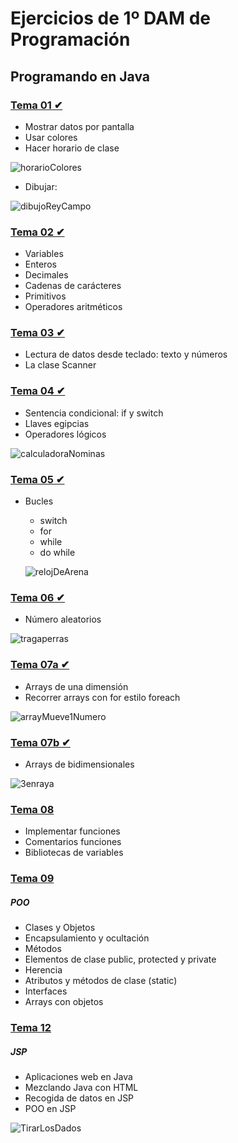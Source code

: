 # Ejercicios de 1º DAM de Programación
## Programando en Java

### [Tema 01 ✔](https://github.com/mnataliacm/ejercicios-programacion/tree/main/tema01)
* Mostrar datos por pantalla
* Usar colores
* Hacer horario de clase

![horarioColores](https://user-images.githubusercontent.com/74043250/139556945-c5224945-a57b-4da8-90c9-2f3f5427c7b3.png)

* Dibujar:

![dibujoReyCampo](https://user-images.githubusercontent.com/74043250/139556816-8cdf7f78-3814-4932-9c41-92bb756f4269.png)

### [Tema 02 ✔](https://github.com/mnataliacm/ejercicios-programacion/tree/main/tema02)
* Variables
* Enteros
* Decimales
* Cadenas de carácteres
* Primitivos
* Operadores aritméticos

### [Tema 03 ✔](https://github.com/mnataliacm/ejercicios-programacion/tree/main/tema03)
* Lectura de datos desde teclado: texto y números
* La clase Scanner

### [Tema 04 ✔](https://github.com/mnataliacm/ejercicios-programacion/tree/main/tema04)
* Sentencia condicional: if y switch
* Llaves egipcias
* Operadores lógicos

![calculadoraNominas](https://user-images.githubusercontent.com/74043250/146641935-7d38a9cf-05ec-4393-9724-5dcac5be15fb.png)

### [Tema 05 ✔](https://github.com/mnataliacm/ejercicios-programacion/tree/main/tema05)
* Bucles
  * switch
  * for
  * while
  * do while
  
  ![relojDeArena](https://user-images.githubusercontent.com/74043250/146621483-98eba0bf-09eb-48d5-9541-ee017328cc71.png)

### [Tema 06 ✔](https://github.com/mnataliacm/ejercicios-programacion/tree/main/tema06)
* Número aleatorios

![tragaperras](https://user-images.githubusercontent.com/74043250/146621617-b120607d-0c64-4394-936b-cbd8eb59fd1a.png)

### [Tema 07a ✔](https://github.com/mnataliacm/ejercicios-programacion/tree/main/tema07a)
* Arrays de una dimensión
* Recorrer arrays con for estilo foreach

![arrayMueve1Numero](https://user-images.githubusercontent.com/74043250/146642157-ad5fb40c-864e-41e5-a477-d5b4de28c086.png)

### [Tema 07b ✔](https://github.com/mnataliacm/ejercicios-programacion/tree/main/tema07b)
* Arrays de bidimensionales

![3enraya](https://user-images.githubusercontent.com/74043250/149630534-f46c938f-9d13-4796-8639-5dd0353b4c09.png)

### [Tema 08 ](https://github.com/mnataliacm/ejercicios-programacion/tree/main/tema08)
* Implementar funciones
* Comentarios funciones
* Bibliotecas de variables

### [Tema 09 ](https://github.com/mnataliacm/ejercicios-programacion/tree/main/tema09)
##### POO
* Clases y Objetos
* Encapsulamiento y ocultación
* Métodos
* Elementos de clase public, protected y private
* Herencia
* Atributos y métodos de clase (static)
* Interfaces
* Arrays con objetos

### [Tema 12 ](https://github.com/mnataliacm/ejercicios-programacion/tree/main/tema012)
##### JSP
* Aplicaciones web en Java
* Mezclando Java con HTML
* Recogida de datos en JSP
* POO en JSP

![TirarLosDados](https://user-images.githubusercontent.com/74043250/153724866-5efb5fba-41bf-4ca9-ace7-620fde0b8552.png)
